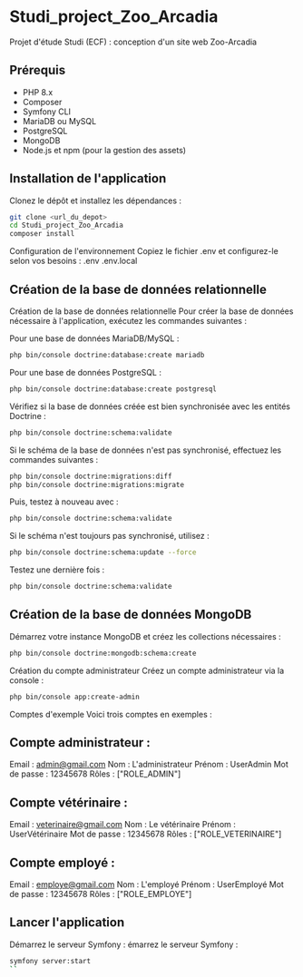 # Studi_project_Zoo_Arcadia
Projet d'étude Studi (ECF) : conception d'un site web Zoo-Arcadia

## Prérequis

- PHP 8.x
- Composer
- Symfony CLI
- MariaDB ou MySQL
- PostgreSQL
- MongoDB
- Node.js et npm (pour la gestion des assets)

## Installation de l'application

Clonez le dépôt et installez les dépendances :

```bash
git clone <url_du_depot>
cd Studi_project_Zoo_Arcadia
composer install
```

Configuration de l'environnement
Copiez le fichier .env et configurez-le selon vos besoins : .env .env.local

## Création de la base de données relationnelle


Création de la base de données relationnelle
Pour créer la base de données nécessaire à l'application, exécutez les commandes suivantes :

Pour une base de données MariaDB/MySQL :

```bash
php bin/console doctrine:database:create mariadb
```

Pour une base de données PostgreSQL :

```bash
php bin/console doctrine:database:create postgresql  
```

Vérifiez si la base de données créée est bien synchronisée avec les entités Doctrine :

```bash
php bin/console doctrine:schema:validate
```

Si le schéma de la base de données n'est pas synchronisé, effectuez les commandes suivantes :

```bash
php bin/console doctrine:migrations:diff
php bin/console doctrine:migrations:migrate
```

Puis, testez à nouveau avec :

```bash
php bin/console doctrine:schema:validate
```
Si le schéma n'est toujours pas synchronisé, utilisez :

```bash
php bin/console doctrine:schema:update --force
```
Testez une dernière fois :

```bash
php bin/console doctrine:schema:validate
```

## Création de la base de données MongoDB

Démarrez votre instance MongoDB et créez les collections nécessaires :

```bash
php bin/console doctrine:mongodb:schema:create
```

Création du compte administrateur
Créez un compte administrateur via la console :

```bash
php bin/console app:create-admin
```

Comptes d'exemple
Voici trois comptes en exemples :

## Compte administrateur :

Email : admin@gmail.com
Nom : L'administrateur
Prénom : UserAdmin
Mot de passe : 12345678
Rôles : ["ROLE_ADMIN"]

## Compte vétérinaire :

Email : veterinaire@gmail.com
Nom : Le vétérinaire
Prénom : UserVétérinaire
Mot de passe : 12345678
Rôles : ["ROLE_VETERINAIRE"]

## Compte employé :

Email : employe@gmail.com
Nom : L'employé
Prénom : UserEmployé
Mot de passe : 12345678
Rôles : ["ROLE_EMPLOYE"]




## Lancer l'application
Démarrez le serveur Symfony :
émarrez le serveur Symfony :

```bash
symfony server:start   
``
